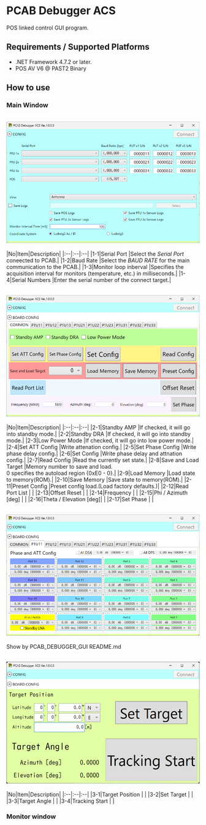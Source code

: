 # PCAB Debugger ACS
POS linked control GUI program.

## Requirements / Supported Platforms
* .NET Framework 4.7.2 or later.
* POS AV V6 @ PAST2 Binary

## How to use

### Main Window
<br><img src="https://github.com/mw-eng/PCAB_Debugger/blob/master/PCAB_Debugger_ACS/assets/UI1_CONFIG.png?raw=true" width="600px"><br>
<br>
|No|Item|Description|
|:--|:--|:--|
|1-1|Serial Port			|Select the *Serial Port* coneected to PCAB.|
|1-2|Baud Rate				|Select the *BAUD RATE* for the main communication to the PCAB.|
|1-3|Monitor loop inberval	|Specifies the acquisition interval for monitors (temperature, etc.) in milliseconds.|
|1-4|Serial Numbers			|Enter the serial number of the connect target.|



<br><img src="https://github.com/mw-eng/PCAB_Debugger/blob/master/PCAB_Debugger_ACS/assets/UI2_BOARD.png?raw=true" width="600px"><br>
<br>
|No|Item|Description|
|:--|:--|:--|
|2-1|Standby AMP			|If checked, it will go into standby mode.|
|2-2|Standby DRA			|If checked, it will go into standby mode.|
|2-3|Low Power Mode			|If checked, it will go into low power mode.|
|2-4|Set ATT Config			|Write attenation config.|
|2-5|Set Phase Config		|Write phase delay config.|
|2-6|Set Config				|Write phase delay and attnation config.|
|2-7|Read Config			|Read the currently set state.|
|2-8|Save and Load Target	|Memory number to save and load. <br>0 specifies the autoload region {0xE0 - 0}.|
|2-9|Load Memory			|Load state to memory(ROM).|
|2-10|Save Memory			|Save state to memory(ROM).|
|2-11|Preset Config			|Preset config load.(Load factory defaults.)|
|2-12|Read Port List		| |
|2-13|Offset Reset			| |
|2-14|Frequency				| |
|2-15|Phi / Azimuth [deg]	| |
|2-16|Theta / Elevation [deg]| |
|2-17|Set Phase				| |


<br><img src="https://github.com/mw-eng/PCAB_Debugger/blob/master/PCAB_Debugger_ACS/assets/UI2_BOARD_PTU.png?raw=true" width="600px"><br>
<br>
Show by PCAB_DEBUGGER_GUI README.md

<br><img src="https://github.com/mw-eng/PCAB_Debugger/blob/master/PCAB_Debugger_ACS/assets/UI3_TRACKING.png?raw=true" width="600px"><br>
<br>
|No|Item|Description|
|:--|:--|:--|
|3-1|Target Position		| |
|3-2|Set Target				| |
|3-3|Target Angle			| |
|3-4|Tracking Start			| |


### Monitor window


